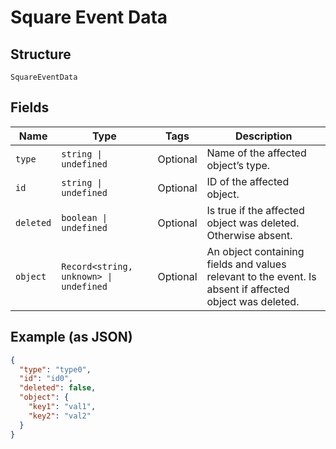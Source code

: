 
# Square Event Data

## Structure

`SquareEventData`

## Fields

| Name | Type | Tags | Description |
|  --- | --- | --- | --- |
| `type` | `string \| undefined` | Optional | Name of the affected object’s type. |
| `id` | `string \| undefined` | Optional | ID of the affected object. |
| `deleted` | `boolean \| undefined` | Optional | Is true if the affected object was deleted. Otherwise absent. |
| `object` | `Record<string, unknown> \| undefined` | Optional | An object containing fields and values relevant to the event. Is absent if affected object was deleted. |

## Example (as JSON)

```json
{
  "type": "type0",
  "id": "id0",
  "deleted": false,
  "object": {
    "key1": "val1",
    "key2": "val2"
  }
}
```

